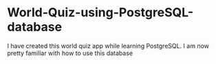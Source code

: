 # World-Quiz-using-PostgreSQL-database
I have created this world quiz app while learning PostgreSQL. I am now pretty familiar with how to use this database
